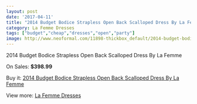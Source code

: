```yaml
---
layout: post
date: '2017-04-11'
title: "2014 Budget Bodice Strapless Open Back Scalloped Dress By La Femme"
category: La Femme Dresses
tags: ["budget","cheap","dresses","open","party"]
image: http://www.neoformal.com/11898-thickbox_default/2014-budget-bodice-strapless-open-back-scalloped-dress-by-la-femme.jpg
---
```

2014 Budget Bodice Strapless Open Back Scalloped Dress By La Femme

On Sales: **$398.99**
<a href="https://www.neoformal.com/en/la-femme-dresses-2014/4262-2014-budget-bodice-strapless-open-back-scalloped-dress-by-la-femme.html"><amp-img layout="responsive" width="600" height="600" src="//www.neoformal.com/11898-thickbox_default/2014-budget-bodice-strapless-open-back-scalloped-dress-by-la-femme.jpg" alt="2014 Budget Bodice Strapless Open Back Scalloped Dress By La Femme 0" /></a>
<a href="https://www.neoformal.com/en/la-femme-dresses-2014/4262-2014-budget-bodice-strapless-open-back-scalloped-dress-by-la-femme.html"><amp-img layout="responsive" width="600" height="600" src="//www.neoformal.com/11900-thickbox_default/2014-budget-bodice-strapless-open-back-scalloped-dress-by-la-femme.jpg" alt="2014 Budget Bodice Strapless Open Back Scalloped Dress By La Femme 1" /></a>
<a href="https://www.neoformal.com/en/la-femme-dresses-2014/4262-2014-budget-bodice-strapless-open-back-scalloped-dress-by-la-femme.html"><amp-img layout="responsive" width="600" height="600" src="//www.neoformal.com/11899-thickbox_default/2014-budget-bodice-strapless-open-back-scalloped-dress-by-la-femme.jpg" alt="2014 Budget Bodice Strapless Open Back Scalloped Dress By La Femme 2" /></a>

Buy it: [2014 Budget Bodice Strapless Open Back Scalloped Dress By La Femme](https://www.neoformal.com/en/la-femme-dresses-2014/4262-2014-budget-bodice-strapless-open-back-scalloped-dress-by-la-femme.html "2014 Budget Bodice Strapless Open Back Scalloped Dress By La Femme")

View more: [La Femme Dresses](https://www.neoformal.com/en/56-la-femme-dresses-2014 "La Femme Dresses")